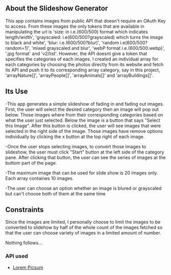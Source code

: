 ## About the Slideshow Generator
This app contains images from public API that doesn't require an OAuth Key to access. From these images the only tokens that are available in manipulating the url is 'size: in i.e.(600/500) format which indicates length/width', 'grayscaled: i.e(600/500?grayscaled) which turns the image to black and white', 'blur: i.e.(600/500?blur)', 'random i.e(600/500?random=1)', 'mixed grayscaled and blur', 'webP format i.e.(600/500.webp)', '.jpg format' and 'v2/list'. However, the API doesnt give a token that specifies the categories of each images. I created an individual array for each categories by choosing the photos directly from its website and fetch its API and push it to its corresponding array category, say in this project, 'arrayNature[]', 'arrayPeople[]', 'arrayAnimals[]' and 'arrayBuildings[]'.

## Its Use
-This app generates a simple slideshow of fading in and fading out images. First, the user will select the desired category then an image will pop out below. Those images where from their corresponding categories based on what the user just selected. Below the image is a button that says "Select this Image". After this button is clicked, the user will see images that were selected in the right side of the image. Those images have remove options individually by clicking the x button at the top right of each image.

-Once the user stops selecting images, to convert those images to slideshow, the user must click "Start" button at the left side of the category pane. After clicking that button, the user can see the series of images at the buttom part of the page.

-The maximum image that can be used for slide show is 20 images only. Each array containes 10 images.

-The user can choose an option whether an image is blured or grayscaled but can't choose both of them at the same time

## Constraints
Since the images are limited, I personally choose to limit the images to be converted to slidehow by half of the whole count of the images fetched so that the user can choose variety of images in a limited amount of number.

Nothing follows...

### API used
- [Lorem Picsum](https://picsum.photos/)